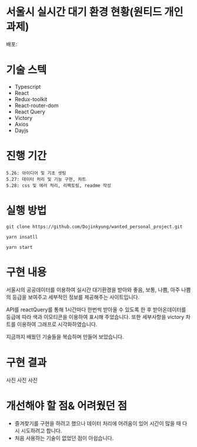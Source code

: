 # 서울시 실시간 대기 환경 현황(원티드 개인과제)

배포:

# 기술 스텍

- Typescript
- React
- Redux-toolkit
- React-router-dom
- React Query
- Victory
- Axios
- Dayjs

# 진행 기간

    5.26: 아이디어 및 기초 셋팅
    5.27: 데이터 처리 및 기능 구현, 차트
    5.28: css 및 에러 처리, 리팩토링, readme 작성

# 실행 방법

`git clone https://github.com/Dojinkyung/wanted_personal_project.git`

`yarn insatll`

`yarn start`

# 구현 내용

서울시의 공공데이터를 이용하여 실시간 대기환경을 받아와 좋음, 보통, 나쁨, 아주 나쁨의 등급을 보여주고 세부적인 정보를 제공해주는 사이트입니다.

API를 reactQuery를 통해 1시간마다 한번씩 받아올 수 있도록 한 후 받아온데이터를 등급에 따라 색과 이모티콘을 이용하여 표시해 주었습니다. 또한 세부사항을 victory 차트를 이용하여 그래프로 시각화하였습니다.

지금까지 배웠던 기술들을 복습하며 만들어 보았습니다.

# 구현 결과

사진 사진 사진

# 개선해야 할 점& 어려웠던 점

- 즐겨찾기를 구현을 하려고 했으나 데이터 처리에 어려움이 있어 시간이 많을 때 다시 시도하려고 합니다.
- 처음 사용하는 기술이 없었던 점이 아쉽습니다.
